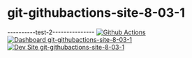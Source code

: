 # git-githubactions-site-8-03-1
----------test-2---------------
[![Github Actions](https://github.com/channambika-rhm-io/git-githubactions-site-8-03-1/actions/workflows/build_deploy_and_test.yml/badge.svg)](https://github.com/channambika-rhm-io/git-githubactions-site-8-03-1/actions/workflows/build_deploy_and_test.yml)
[![Dashboard git-githubactions-site-8-03-1](https://img.shields.io/badge/dashboard-git_githubactions_site_8_03_1-yellow.svg)](https://dashboard.pantheon.io/sites/96413052-433b-4dcb-a41b-cba67af0aae5#dev/code)
[![Dev Site git-githubactions-site-8-03-1](https://img.shields.io/badge/site-git_githubactions_site_8_03_1-blue.svg)](http://dev-git-githubactions-site-8-03-1.pantheonsite.io/)
